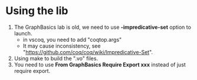 # Using the lib
1. The GraphBasics lab is old, we need to use **-impredicative-set** option to launch.
    - in vscoq, you need to add "coqtop.args"
    - It may cause inconsistency, see "https://github.com/coq/coq/wiki/Impredicative-Set".
2. Using make to build the ".vo" files.
3. You need to use **From GraphBasics Require Export xxx** instead of just require export. 